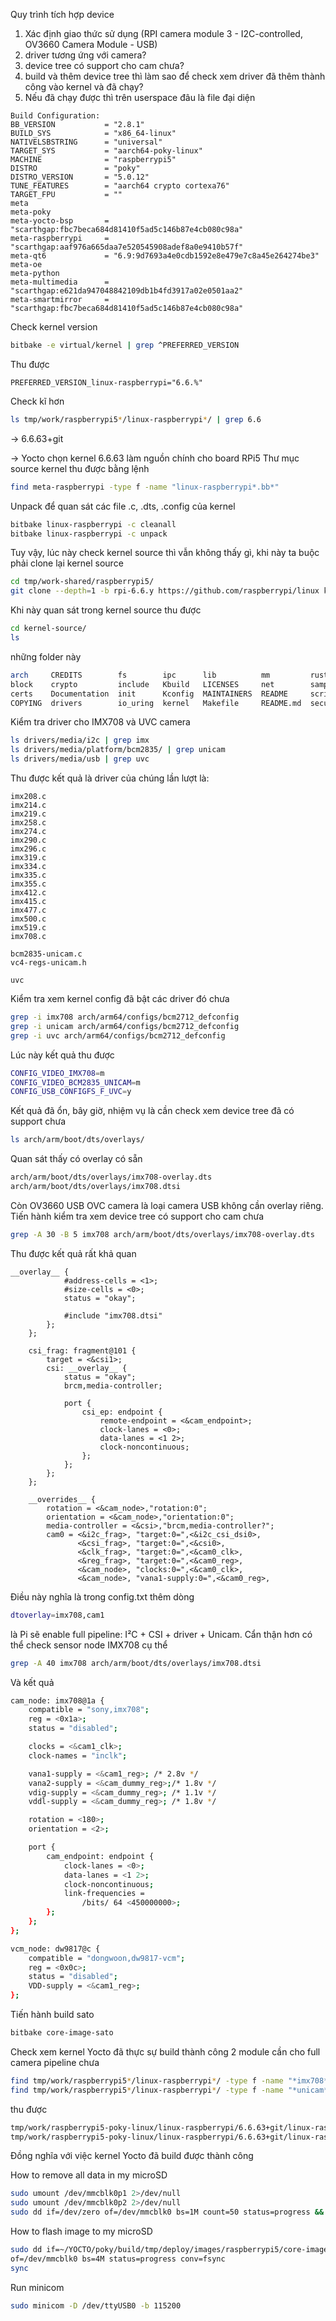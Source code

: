 Quy trình tích hợp device 
1. Xác định giao thức sử dụng (RPI camera module 3 - I2C-controlled, OV3660 Camera Module - USB)
2. driver tương ứng với camera? 
3. device tree có support cho cam chưa? 
4. build và thêm device tree thì làm sao để check xem driver đã thêm thành công vào kernel và đã chạy?  
5. Nếu đã chạy được thì trên userspace đâu là file đại diện <Everything in Linux is File>

```text
Build Configuration:
BB_VERSION           = "2.8.1"
BUILD_SYS            = "x86_64-linux"
NATIVELSBSTRING      = "universal"
TARGET_SYS           = "aarch64-poky-linux"
MACHINE              = "raspberrypi5"
DISTRO               = "poky"
DISTRO_VERSION       = "5.0.12"
TUNE_FEATURES        = "aarch64 crypto cortexa76"
TARGET_FPU           = ""
meta                 
meta-poky            
meta-yocto-bsp       = "scarthgap:fbc7beca684d81410f5ad5c146b87e4cb080c98a"
meta-raspberrypi     = "scarthgap:aaf976a665daa7e520545908adef8a0e9410b57f"
meta-qt6             = "6.9:9d7693a4e0cdb1592e8e479e7c8a45e264274be3"
meta-oe              
meta-python          
meta-multimedia      = "scarthgap:e621da947048842109db1b4fd3917a02e0501aa2"
meta-smartmirror     = "scarthgap:fbc7beca684d81410f5ad5c146b87e4cb080c98a"
```

Check kernel version
```bash
bitbake -e virtual/kernel | grep ^PREFERRED_VERSION
```
Thu được 
```text
PREFERRED_VERSION_linux-raspberrypi="6.6.%"
```
Check kĩ hơn 
```bash
ls tmp/work/raspberrypi5*/linux-raspberrypi*/ | grep 6.6
```
-> 6.6.63+git

-> Yocto chọn kernel 6.6.63 làm nguồn chính cho board RPi5
Thư mục source kernel thu được bằng lệnh 
```bash
find meta-raspberrypi -type f -name "linux-raspberrypi*.bb*"
```

Unpack để quan sát các file .c, .dts, .config của kernel
```bash
bitbake linux-raspberrypi -c cleanall
bitbake linux-raspberrypi -c unpack
```
Tuy vậy, lúc này check kernel source thì vẫn không thấy gì, khi này ta buộc phải clone lại kernel source
```bash
cd tmp/work-shared/raspberrypi5/
git clone --depth=1 -b rpi-6.6.y https://github.com/raspberrypi/linux kernel-source
```
Khi này quan sát trong kernel source thu được
```bash
cd kernel-source/
ls
```
những folder này
```bash
arch     CREDITS        fs        ipc      lib          mm         rust      sound
block    crypto         include   Kbuild   LICENSES     net        samples   tools
certs    Documentation  init      Kconfig  MAINTAINERS  README     scripts   usr
COPYING  drivers        io_uring  kernel   Makefile     README.md  security  virt
```
Kiểm tra driver cho IMX708 và UVC camera
```bash
ls drivers/media/i2c | grep imx
ls drivers/media/platform/bcm2835/ | grep unicam
ls drivers/media/usb | grep uvc
```
Thu được kết quả là driver của chúng lần lượt là:
```text
imx208.c
imx214.c
imx219.c
imx258.c
imx274.c
imx290.c
imx296.c
imx319.c
imx334.c
imx335.c
imx355.c
imx412.c
imx415.c
imx477.c
imx500.c
imx519.c
imx708.c
```
```text
bcm2835-unicam.c
vc4-regs-unicam.h
```
```text
uvc
```
Kiểm tra xem kernel config đã bật các driver đó chưa
```bash
grep -i imx708 arch/arm64/configs/bcm2712_defconfig
grep -i unicam arch/arm64/configs/bcm2712_defconfig
grep -i uvc arch/arm64/configs/bcm2712_defconfig
```
Lúc này kết quả thu được
```bash
CONFIG_VIDEO_IMX708=m
CONFIG_VIDEO_BCM2835_UNICAM=m
CONFIG_USB_CONFIGFS_F_UVC=y
```
Kết quả đã ổn, bây giờ, nhiệm vụ là cần check xem device tree đã có support chưa
```bash
ls arch/arm/boot/dts/overlays/
```
Quan sát thấy có overlay có sẵn
```bash
arch/arm/boot/dts/overlays/imx708-overlay.dts
arch/arm/boot/dts/overlays/imx708.dtsi
```
Còn OV3660 USB OVC camera là loại camera USB không cần overlay riêng. Tiến hành kiểm tra xem device tree có support cho cam chưa
```bash
grep -A 30 -B 5 imx708 arch/arm/boot/dts/overlays/imx708-overlay.dts
```
Thu được kết quả rất khả quan 
```dts
__overlay__ {
			#address-cells = <1>;
			#size-cells = <0>;
			status = "okay";

			#include "imx708.dtsi"
		};
	};

	csi_frag: fragment@101 {
		target = <&csi1>;
		csi: __overlay__ {
			status = "okay";
			brcm,media-controller;

			port {
				csi_ep: endpoint {
					remote-endpoint = <&cam_endpoint>;
					clock-lanes = <0>;
					data-lanes = <1 2>;
					clock-noncontinuous;
				};
			};
		};
	};

	__overrides__ {
		rotation = <&cam_node>,"rotation:0";
		orientation = <&cam_node>,"orientation:0";
		media-controller = <&csi>,"brcm,media-controller?";
		cam0 = <&i2c_frag>, "target:0=",<&i2c_csi_dsi0>,
		       <&csi_frag>, "target:0=",<&csi0>,
		       <&clk_frag>, "target:0=",<&cam0_clk>,
		       <&reg_frag>, "target:0=",<&cam0_reg>,
		       <&cam_node>, "clocks:0=",<&cam0_clk>,
		       <&cam_node>, "vana1-supply:0=",<&cam0_reg>,
```
Điều này nghĩa là trong config.txt thêm dòng
```bash
dtoverlay=imx708,cam1
```
là Pi sẽ enable full pipeline: I²C + CSI + driver + Unicam. Cẩn thận hơn có thể check sensor node IMX708 cụ thể
```bash
grep -A 40 imx708 arch/arm/boot/dts/overlays/imx708.dtsi
```
Và kết quả
```bash
cam_node: imx708@1a {
	compatible = "sony,imx708";
	reg = <0x1a>;
	status = "disabled";

	clocks = <&cam1_clk>;
	clock-names = "inclk";

	vana1-supply = <&cam1_reg>;	/* 2.8v */
	vana2-supply = <&cam_dummy_reg>;/* 1.8v */
	vdig-supply = <&cam_dummy_reg>;	/* 1.1v */
	vddl-supply = <&cam_dummy_reg>;	/* 1.8v */

	rotation = <180>;
	orientation = <2>;

	port {
		cam_endpoint: endpoint {
			clock-lanes = <0>;
			data-lanes = <1 2>;
			clock-noncontinuous;
			link-frequencies =
				/bits/ 64 <450000000>;
		};
	};
};

vcm_node: dw9817@c {
	compatible = "dongwoon,dw9817-vcm";
	reg = <0x0c>;
	status = "disabled";
	VDD-supply = <&cam1_reg>;
};
```
Tiến hành build sato 
```bash
bitbake core-image-sato
```
Check xem kernel Yocto đã thực sự build thành công 2 module cần cho full camera pipeline chưa
```bash
find tmp/work/raspberrypi5*/linux-raspberrypi*/ -type f -name "*imx708*.ko"
find tmp/work/raspberrypi5*/linux-raspberrypi*/ -type f -name "*unicam*.ko"
```
thu được 
```bash
tmp/work/raspberrypi5-poky-linux/linux-raspberrypi/6.6.63+git/linux-raspberrypi5-standard-build/drivers/media/i2c/imx708.ko
tmp/work/raspberrypi5-poky-linux/linux-raspberrypi/6.6.63+git/linux-raspberrypi5-standard-build/drivers/media/platform/bcm2835/bcm2835-unicam.ko
```
Đồng nghĩa với việc kernel Yocto đã build được thành công



How to remove all data in my microSD
```bash
sudo umount /dev/mmcblk0p1 2>/dev/null
sudo umount /dev/mmcblk0p2 2>/dev/null
sudo dd if=/dev/zero of=/dev/mmcblk0 bs=1M count=50 status=progress && sync
```

How to flash image to my microSD
```bash
sudo dd if=~/YOCTO/poky/build/tmp/deploy/images/raspberrypi5/core-image-sato-raspberrypi5.rootfs.wic \
of=/dev/mmcblk0 bs=4M status=progress conv=fsync
sync
```
Run minicom 
```bash
sudo minicom -D /dev/ttyUSB0 -b 115200
```
